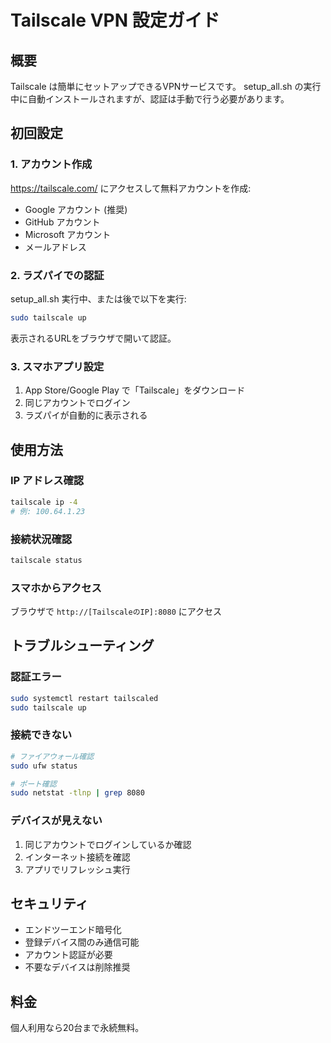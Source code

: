 # Tailscale VPN 設定ガイド

## 概要

Tailscale は簡単にセットアップできるVPNサービスです。
setup_all.sh の実行中に自動インストールされますが、認証は手動で行う必要があります。

## 初回設定

### 1. アカウント作成

https://tailscale.com/ にアクセスして無料アカウントを作成:
- Google アカウント (推奨)
- GitHub アカウント 
- Microsoft アカウント
- メールアドレス

### 2. ラズパイでの認証

setup_all.sh 実行中、または後で以下を実行:

```bash
sudo tailscale up
```

表示されるURLをブラウザで開いて認証。

### 3. スマホアプリ設定

1. App Store/Google Play で「Tailscale」をダウンロード
2. 同じアカウントでログイン
3. ラズパイが自動的に表示される

## 使用方法

### IP アドレス確認
```bash
tailscale ip -4
# 例: 100.64.1.23
```

### 接続状況確認
```bash
tailscale status
```

### スマホからアクセス
ブラウザで `http://[TailscaleのIP]:8080` にアクセス

## トラブルシューティング

### 認証エラー
```bash
sudo systemctl restart tailscaled
sudo tailscale up
```

### 接続できない
```bash
# ファイアウォール確認
sudo ufw status

# ポート確認
sudo netstat -tlnp | grep 8080
```

### デバイスが見えない
1. 同じアカウントでログインしているか確認
2. インターネット接続を確認
3. アプリでリフレッシュ実行

## セキュリティ

- エンドツーエンド暗号化
- 登録デバイス間のみ通信可能
- アカウント認証が必要
- 不要なデバイスは削除推奨

## 料金

個人利用なら20台まで永続無料。
